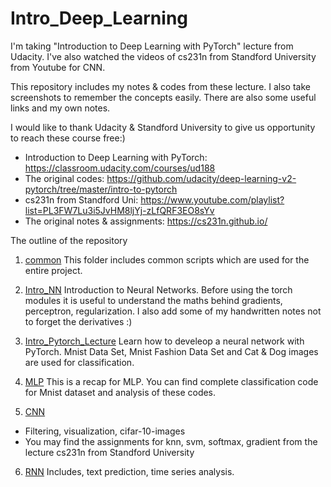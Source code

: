 # Intro_Deep_Learning

I'm taking "Introduction to Deep Learning with PyTorch" lecture from Udacity. I've also watched the videos of cs231n 
from Standford University from Youtube for CNN. 

This repository includes my notes & codes from these lecture. I also take screenshots to remember the concepts easily.
There are also some useful links and my own notes. 

I would like to thank Udacity & Standford University to give us opportunity to reach these course free:)

- Introduction to Deep Learning with PyTorch: https://classroom.udacity.com/courses/ud188
- The original codes: https://github.com/udacity/deep-learning-v2-pytorch/tree/master/intro-to-pytorch
- cs231n from Standford Uni: https://www.youtube.com/playlist?list=PL3FW7Lu3i5JvHM8ljYj-zLfQRF3EO8sYv
- The original notes & assignments: https://cs231n.github.io/

The outline of the repository

1. [common](https://github.com/pelinbalci/Intro_Deep_Learning/tree/master/common) 
This folder includes common scripts which are used for the entire project. 

2. [Intro_NN](https://github.com/pelinbalci/Intro_Deep_Learning/tree/master/Intro_NN) 
Introduction to Neural Networks. Before using the torch modules it is useful to understand the maths behind gradients,
 perceptron, regularization. I also add some of my handwritten notes not to forget the derivatives :)

3. [Intro_Pytorch_Lecture](https://github.com/pelinbalci/Intro_Deep_Learning/tree/master/Intro_Pytorch_Lecture) 
Learn how to develeop a neural network with PyTorch.
Mnist Data Set, Mnist Fashion Data Set and Cat & Dog images are used for classification. 

4. [MLP](https://github.com/pelinbalci/Intro_Deep_Learning/tree/master/MLP) 
This is a recap for MLP. You can find complete classification code for Mnist dataset and analysis of these codes.

5. [CNN](https://github.com/pelinbalci/Intro_Deep_Learning/tree/master/CNN) 
- Filtering, visualization, cifar-10-images
- You may find the assignments for knn, svm, softmax, gradient from the lecture cs231n from Standford University

6. [RNN](https://github.com/pelinbalci/Intro_Deep_Learning/tree/master/RNN) 
Includes, text prediction, time series analysis.